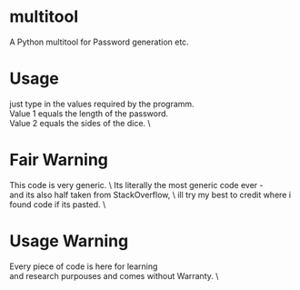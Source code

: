 # multitool
A Python multitool for Password generation etc.

# Usage
just type in the values required by the programm. \
Value 1 equals the length of the password. \
Value 2 equals the sides of the dice. \

# Fair Warning
This code is very generic. \ 
Its literally the most generic code ever - \
and its also half taken from StackOverflow, \ 
ill try my best to credit where i found code if its pasted. \

# Usage Warning 
Every piece of code is here for learning \
and research purpouses and comes without Warranty. \ 

